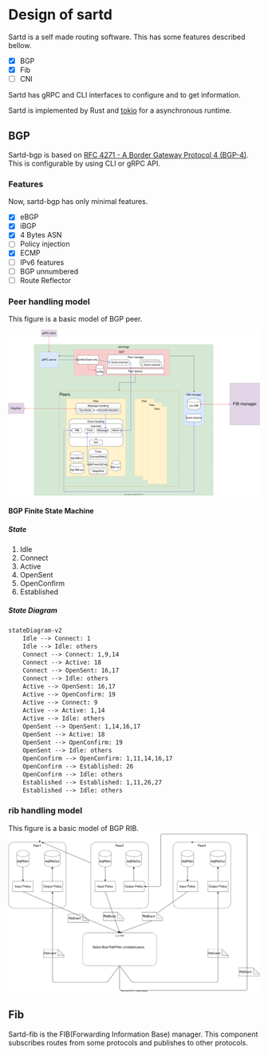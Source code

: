 # Design of sartd

Sartd is a self made routing software.
This has some features described bellow.

- [x] BGP
- [x] Fib
- [ ] CNI

Sartd has gRPC and CLI interfaces to configure and to get information.

Sartd is implemented by Rust and [tokio](https://tokio.rs/) for a asynchronous runtime.

## BGP

Sartd-bgp is based on [RFC 4271 - A Border Gateway Protocol 4 (BGP-4)](https://datatracker.ietf.org/doc/html/rfc4271).
This is configurable by using CLI or gRPC API.

### Features

Now, sartd-bgp has only minimal features.

- [x] eBGP
- [x] iBGP
- [x] 4 Bytes ASN
- [ ] Policy injection
- [x] ECMP
- [ ] IPv6 features
- [ ] BGP unnumbered
- [ ] Route Reflector

### Peer handling model

This figure is a basic model of BGP peer.

![model](model.drawio.svg)

#### BGP Finite State Machine

##### State

1. Idle
2. Connect
3. Active
4. OpenSent
5. OpenConfirm
6. Established

##### State Diagram

```mermaid
stateDiagram-v2
    Idle --> Connect: 1
    Idle --> Idle: others
    Connect --> Connect: 1,9,14
    Connect --> Active: 18
    Connect --> OpenSent: 16,17
    Connect --> Idle: others
    Active --> OpenSent: 16,17
    Active --> OpenConfirm: 19
    Active --> Connect: 9
    Active --> Active: 1,14
    Active --> Idle: others
    OpenSent --> OpenSent: 1,14,16,17
    OpenSent --> Active: 18
    OpenSent --> OpenConfirm: 19
    OpenSent --> Idle: others
    OpenConfirm --> OpenConfirm: 1,11,14,16,17
    OpenConfirm --> Established: 26
    OpenConfirm --> Idle: others
    Established --> Established: 1,11,26,27
    Established --> Idle: others
```

### rib handling model

This figure is a basic model of BGP RIB.
![rib-model](rib-model.drawio.svg)

## Fib

Sartd-fib is the FIB(Forwarding Information Base) manager.
This component subscribes routes from some protocols and publishes to other protocols.
